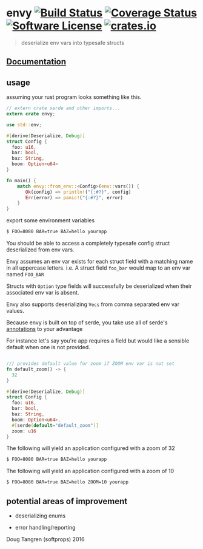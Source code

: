 # envy [![Build Status](https://travis-ci.org/softprops/envy.svg?branch=master)](https://travis-ci.org/softprops/envy) [![Coverage Status](https://coveralls.io/repos/github/softprops/envy/badge.svg?branch=master)](https://coveralls.io/github/softprops/envy?branch=master) [![Software License](https://img.shields.io/badge/license-MIT-brightgreen.svg)](LICENSE) [![crates.io](http://meritbadge.herokuapp.com/envy)](https://crates.io/crates/envy)

> deserialize env vars into typesafe structs

## [Documentation](https://softprops.github.io/envy)

## usage

assuming your rust program looks something like this.

```rust
// extern crate serde and other imports...
extern crate envy;

use std::env;

#[derive(Deserialize, Debug)]
struct Config {
  foo: u16,
  bar: bool,
  baz: String,
  boom: Option<u64>
}

fn main() {
    match envy::from_env::<Config>(env::vars()) {
       Ok(config) => println!("{:#?}", config)
       Err(error) => panic!("{:#?}", error)
    }
}
```

export some environment variables

```bash
$ FOO=8080 BAR=true BAZ=hello yourapp
```

You should be able to access a completely typesafe config struct deserialized from env vars.

Envy assumes an env var exists for each struct field with a matching name in all uppercase letters. i.e. A struct field `foo_bar` would map to an env var named `FOO_BAR`

Structs with `Option` type fields will successfully be deserialized when their associated env var is absent.

Envy also supports deserializing `Vecs` from comma separated env var values.

Because envy is built on top of serde, you take use all of serde's [annotations](https://github.com/serde-rs/serde#annotations) to your advantage

For instance let's say you're app requires a field but would like a sensible default when one is not provided.
```rust

/// provides default value for zoom if ZOOM env var is not set
fn default_zoom() -> {
  32
}

#[derive(Deserialize, Debug)]
struct Config {
  foo: u16,
  bar: bool,
  baz: String,
  boom: Option<u64>,
  #[serde(default="default_zoom")]
  zoom: u16
}
```

The following will yield an application configured with a zoom of 32

```bash
$ FOO=8080 BAR=true BAZ=hello yourapp
```

The following will yield an application configured with a zoom of 10

```bash
$ FOO=8080 BAR=true BAZ=hello ZOOM=10 yourapp
```

## potential areas of improvement

* deserializing enums

* error handling/reporting

Doug Tangren (softprops) 2016
